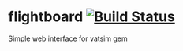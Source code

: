 flightboard [![Build Status](https://secure.travis-ci.org/tdawe/flightboard.png?branch=master)](http://travis-ci.org/tdawe/flightboard)
===========

Simple web interface for vatsim gem
